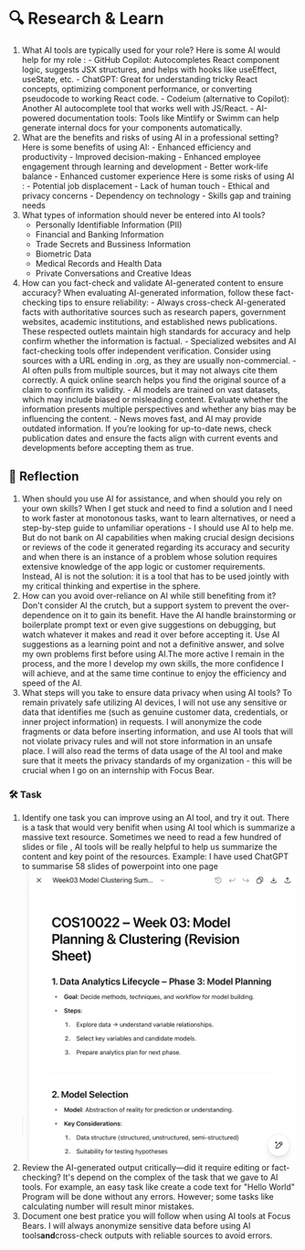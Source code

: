 # 🔍 Research & Learn

1. What AI tools are typically used for your role?
   Here is some AI would help for my role : - GitHub Copilot: Autocompletes React component logic, suggests JSX structures, and helps with hooks like useEffect, useState, etc. - ChatGPT: Great for understanding tricky React concepts, optimizing component performance, or converting pseudocode to working React code. - Codeium (alternative to Copilot): Another AI autocomplete tool that works well with JS/React. - AI-powered documentation tools: Tools like Mintlify or Swimm can help generate internal docs for your components automatically.
2. What are the benefits and risks of using AI in a professional setting?
   Here is some benefits of using AI: - Enhanced efficiency and productivity - Improved decision-making - Enhanced employee engagement through learning and development - Better work-life balance - Enhanced customer experience
   Here is some risks of using AI : - Potential job displacement - Lack of human touch - Ethical and privacy concerns - Dependency on technology - Skills gap and training needs
3. What types of information should never be entered into AI tools?
   - Personally Identifiable Information (PII)
   - Financial and Banking Information
   - Trade Secrets and Bussiness Information
   - Biometric Data
   - Medical Records and Health Data
   - Private Conversations and Creative Ideas
4. How can you fact-check and validate AI-generated content to ensure accuracy?
   When evaluating AI-generated information, follow these fact-checking tips to ensure reliability: - Always cross-check AI-generated facts with authoritative sources such as research papers, government websites, academic institutions, and established news publications. These respected outlets maintain high standards for accuracy and help confirm whether the information is factual. - Specialized websites and AI fact-checking tools offer independent verification. Consider using sources with a URL ending in .org, as they are usually non-commercial. - AI often pulls from multiple sources, but it may not always cite them correctly. A quick online search helps you find the original source of a claim to confirm its validity. - AI models are trained on vast datasets, which may include biased or misleading content. Evaluate whether the information presents multiple perspectives and whether any bias may be influencing the content. - News moves fast, and AI may provide outdated information. If you’re looking for up-to-date news, check publication dates and ensure the facts align with current events and developments before accepting them as true.

## 📝 Reflection

1. When should you use AI for assistance, and when should you rely on your own skills?
   When I get stuck and need to find a solution and I need to work faster at monotonous tasks, want to learn alternatives, or need a step-by-step guide to unfamiliar operations - I should use AI to help me. But do not bank on AI capabilities when making crucial design decisions or reviews of the code it generated regarding its accuracy and security and when there is an instance of a problem whose solution requires extensive knowledge of the app logic or customer requirements. Instead, AI is not the solution: it is a tool that has to be used jointly with my critical thinking and expertise in the sphere.
2. How can you avoid over-reliance on AI while still benefiting from it?
   Don't consider AI the crutch, but a support system to prevent the over-dependence on it to gain its benefit. Have the AI handle brainstorming or boilerplate prompt text or even give suggestions on debugging, but watch whatever it makes and read it over before accepting it. Use AI suggestions as a learning point and not a definitive answer, and solve my own problems first before using AI.The more active I remain in the process, and the more I develop my own skills, the more confidence I will achieve, and at the same time continue to enjoy the efficiency and speed of the AI.
3. What steps will you take to ensure data privacy when using AI tools?
   To remain privately safe utilizing AI devices, I will not use any sensitive or data that identifies me (such as genuine customer data, credentials, or inner project information) in requests. I will anonymize the code fragments or data before inserting information, and use AI tools that will not violate privacy rules and will not store information in an unsafe place. I will also read the terms of data usage of the AI tool and make sure that it meets the privacy standards of my organization - this will be crucial when I go on an internship with Focus Bear.

### 🛠️ Task

1. Identify one task you can improve using an AI tool, and try it out.
   There is a task that would very benifit when using AI tool which is summarize a massive text resource. Sometimes we need to read a few hundred of slides or file , AI tools will be really helpful to help us summarize the content and key point of the resources.
   Example: I have used ChatGPT to summarise 58 slides of powerpoint into one page
   ![Summary text from AI](summarise_text.png)
2. Review the AI-generated output critically—did it require editing or fact-checking?
   It's depend on the complex of the task that we gave to AI tools. For example, an easy task like create a code text for "Hello World" Program will be done without any errors. However; some tasks like calculating number will result minor mistakes.
3. Document one best pratice you will follow when using AI tools at Focus Bears.
   I will always anonymize sensitive data before using AI tools**and**cross-check outputs with reliable sources to avoid errors.
